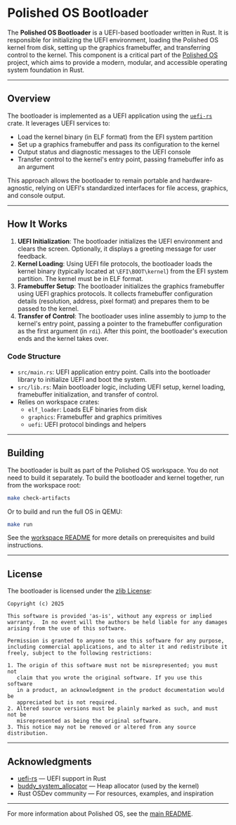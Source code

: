 # Polished OS Bootloader

The **Polished OS Bootloader** is a UEFI-based bootloader written in Rust. It is responsible for initializing the UEFI environment, loading the Polished OS kernel from disk, setting up the graphics framebuffer, and transferring control to the kernel. This component is a critical part of the [Polished OS](../README.md) project, which aims to provide a modern, modular, and accessible operating system foundation in Rust.

______________________________________________________________________

## Overview

The bootloader is implemented as a UEFI application using the [`uefi-rs`](https://github.com/rust-osdev/uefi-rs) crate. It leverages UEFI services to:

- Load the kernel binary (in ELF format) from the EFI system partition
- Set up a graphics framebuffer and pass its configuration to the kernel
- Output status and diagnostic messages to the UEFI console
- Transfer control to the kernel's entry point, passing framebuffer info as an argument

This approach allows the bootloader to remain portable and hardware-agnostic, relying on UEFI's standardized interfaces for file access, graphics, and console output.

______________________________________________________________________

## How It Works

1. **UEFI Initialization**: The bootloader initializes the UEFI environment and clears the screen. Optionally, it displays a greeting message for user feedback.
1. **Kernel Loading**: Using UEFI file protocols, the bootloader loads the kernel binary (typically located at `\EFI\BOOT\kernel`) from the EFI system partition. The kernel must be in ELF format.
1. **Framebuffer Setup**: The bootloader initializes the graphics framebuffer using UEFI graphics protocols. It collects framebuffer configuration details (resolution, address, pixel format) and prepares them to be passed to the kernel.
1. **Transfer of Control**: The bootloader uses inline assembly to jump to the kernel's entry point, passing a pointer to the framebuffer configuration as the first argument (in `rdi`). After this point, the bootloader's execution ends and the kernel takes over.

### Code Structure

- `src/main.rs`: UEFI application entry point. Calls into the bootloader library to initialize UEFI and boot the system.
- `src/lib.rs`: Main bootloader logic, including UEFI setup, kernel loading, framebuffer initialization, and transfer of control.
- Relies on workspace crates:
  - `elf_loader`: Loads ELF binaries from disk
  - `graphics`: Framebuffer and graphics primitives
  - `uefi`: UEFI protocol bindings and helpers

______________________________________________________________________

## Building

The bootloader is built as part of the Polished OS workspace. You do not need to build it separately. To build the bootloader and kernel together, run from the workspace root:

```sh
make check-artifacts
```

Or to build and run the full OS in QEMU:

```sh
make run
```

See the [workspace README](../README.md) for more details on prerequisites and build instructions.

______________________________________________________________________

## License

The bootloader is licensed under the [zlib License](https://zlib.net/zlib_license.html):

```
Copyright (c) 2025

This software is provided 'as-is', without any express or implied
warranty.  In no event will the authors be held liable for any damages
arising from the use of this software.

Permission is granted to anyone to use this software for any purpose,
including commercial applications, and to alter it and redistribute it
freely, subject to the following restrictions:

1. The origin of this software must not be misrepresented; you must not
   claim that you wrote the original software. If you use this software
   in a product, an acknowledgment in the product documentation would be
   appreciated but is not required.
2. Altered source versions must be plainly marked as such, and must not be
   misrepresented as being the original software.
3. This notice may not be removed or altered from any source distribution.
```

______________________________________________________________________

## Acknowledgments

- [uefi-rs](https://github.com/rust-osdev/uefi-rs) — UEFI support in Rust
- [buddy_system_allocator](https://github.com/rcore-os/buddy_system_allocator) — Heap allocator (used by the kernel)
- Rust OSDev community — For resources, examples, and inspiration

______________________________________________________________________

For more information about Polished OS, see the [main README](../README.md).
